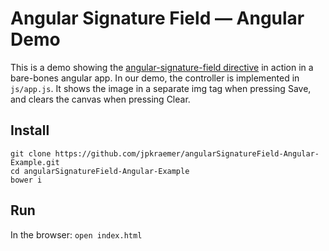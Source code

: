 # Angular Signature Field &mdash; Angular Demo

This is a demo showing the [angular-signature-field directive](https://github.com/jpkraemer/angularSignatureField) in action in a bare-bones angular app.
In our demo, the controller is implemented in `js/app.js`. It shows the image in a separate img tag when pressing Save, and clears the canvas when pressing Clear.

## Install

```
git clone https://github.com/jpkraemer/angularSignatureField-Angular-Example.git
cd angularSignatureField-Angular-Example
bower i
```

## Run

In the browser: `open index.html`

